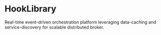 # HookLibrary
Real-time event-driven orchestration platform leveraging data-caching and service-discovery for scalable distributed broker.
